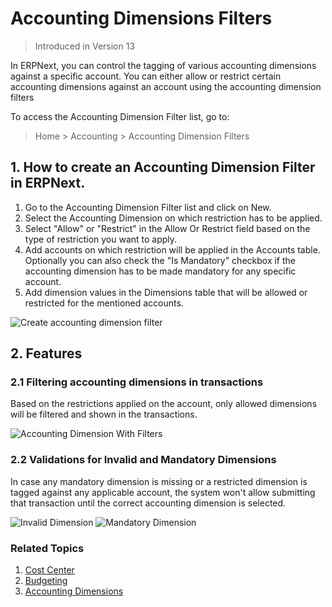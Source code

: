 <!-- add-breadcrumbs -->
# Accounting Dimensions Filters

> Introduced in Version 13

In ERPNext, you can control the tagging of various accounting dimensions against a specific account.
You can either allow or restrict certain accounting dimensions against an account using the accounting dimension filters

To access the Accounting Dimension Filter list, go to:
> Home > Accounting > Accounting Dimension Filters

## 1. How to create an Accounting Dimension Filter in ERPNext.

1. Go to the Accounting Dimension Filter list and click on New.
1. Select the Accounting Dimension on which restriction has to be applied.
1. Select "Allow" or "Restrict" in the Allow Or Restrict field based on the type of restriction you want to apply.
1. Add accounts on which restriction will be applied in the Accounts table. Optionally you can also check the "Is Mandatory" checkbox if the accounting dimension has to be made mandatory for any specific account.
1. Add dimension values in the Dimensions table that will be allowed or restricted for the mentioned accounts.

<img alt="Create accounting dimension filter" class="screenshot" src="{{docs_base_url}}/v13/assets/img/accounts/accounting-dimension-filter.png">


## 2. Features

### 2.1 Filtering accounting dimensions in transactions

Based on the restrictions applied on the account, only allowed dimensions will be filtered and shown in the transactions.

![Accounting Dimension With Filters](/docs/v13/assets/img/accounts/accounting-dimension-with-filters.png)

### 2.2 Validations for Invalid and Mandatory Dimensions

In case any mandatory dimension is missing or a restricted dimension is tagged against any applicable account, the system won't allow submitting that transaction until the correct accounting dimension is selected.

<img alt="Invalid Dimension" class="screenshot" src="{{docs_base_url}}/v13/assets/img/accounts/invalid-dimension.png">

<img alt="Mandatory Dimension" class="screenshot" src="{{docs_base_url}}/v13/assets/img/accounts/mandatory-dimension.png">


### Related Topics
1. [Cost Center](/docs/v13/user/manual/en/accounts/cost-center)
1. [Budgeting](/docs/v13/user/manual/en/accounts/budgeting)
1. [Accounting Dimensions](/docs/v13/user/manual/en/accounts/accounting-dimensions)
